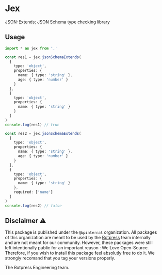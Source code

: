 # Jex

JSON-Extends; JSON Schema type checking library

## Usage

```typescript
import * as jex from '.'

const res1 = jex.jsonSchemaExtends(
  {
    type: 'object',
    properties: {
      name: { type: 'string' },
      age: { type: 'number' }
    }
  },
  {
    type: 'object',
    properties: {
      name: { type: 'string' }
    }
  }
)
console.log(res1) // true

const res2 = jex.jsonSchemaExtends(
  {
    type: 'object',
    properties: {
      name: { type: 'string' },
      age: { type: 'number' }
    }
  },
  {
    type: 'object',
    properties: {
      name: { type: 'string' }
    },
    required: ['name']
  }
)
console.log(res2) // false
```

## Disclaimer ⚠️

This package is published under the `@bpinternal` organization. All packages of this organization are meant to be used by the [Botpress](https://github.com/botpress/botpress) team internally and are not meant for our community. However, these packages were still left intentionally public for an important reason : We Love Open-Source. Therefore, if you wish to install this package feel absolutly free to do it. We strongly recomand that you tag your versions properly.

The Botpress Engineering team.
